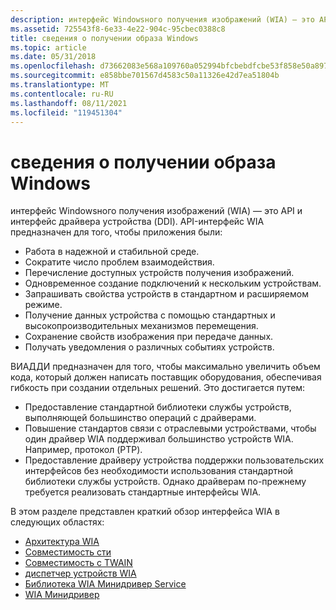 ```yaml
---
description: интерфейс Windowsного получения изображений (WIA) — это API и интерфейс драйвера устройства (DDI).
ms.assetid: 725543f8-6e33-4e22-904c-95cbec0388c8
title: сведения о получении образа Windows
ms.topic: article
ms.date: 05/31/2018
ms.openlocfilehash: d73662083e568a109760a052994bfcbebdfcbe53f858e50a89728a01bba344d4
ms.sourcegitcommit: e858bbe701567d4583c50a11326e42d7ea51804b
ms.translationtype: MT
ms.contentlocale: ru-RU
ms.lasthandoff: 08/11/2021
ms.locfileid: "119451304"
---
```

# <a name="about-windows-image-acquisition"></a>сведения о получении образа Windows

интерфейс Windowsного получения изображений (WIA) — это API и интерфейс драйвера устройства (DDI). API-интерфейс WIA предназначен для того, чтобы приложения были:

-   Работа в надежной и стабильной среде.
-   Сократите число проблем взаимодействия.
-   Перечисление доступных устройств получения изображений.
-   Одновременное создание подключений к нескольким устройствам.
-   Запрашивать свойства устройств в стандартном и расширяемом режиме.
-   Получение данных устройства с помощью стандартных и высокопроизводительных механизмов перемещения.
-   Сохранение свойств изображения при передаче данных.
-   Получать уведомления о различных событиях устройств.

ВИАДДИ предназначен для того, чтобы максимально увеличить объем кода, который должен написать поставщик оборудования, обеспечивая гибкость при создании отдельных решений. Это достигается путем:

-   Предоставление стандартной библиотеки службы устройств, выполняющей большинство операций с драйверами.
-   Повышение стандартов связи с отраслевыми устройствами, чтобы один драйвер WIA поддерживал большинство устройств WIA. Например, протокол (PTP).
-   Предоставление драйверу устройства поддержки пользовательских интерфейсов без необходимости использования стандартной библиотеки службы устройств. Однако драйверам по-прежнему требуется реализовать стандартные интерфейсы WIA.

В этом разделе представлен краткий обзор интерфейса WIA в следующих областях:

-   [Архитектура WIA](-wia-wia-architecture.md)
-   [Совместимость сти](-wia-sti-compatibility.md)
-   [Совместимость с TWAIN](-wia-twain-compatibility.md)
-   [диспетчер устройств WIA](-wia-wia-device-manager.md)
-   [Библиотека WIA Минидривер Service](-wia-wia-minidriver-service-library.md)
-   [WIA Минидривер](-wia-wia-minidriver.md)

 

 



